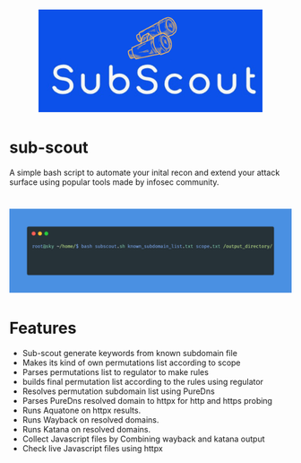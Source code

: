 <h1 align="center">
  <img src="https://github.com/0xAkashsky/sub-scout/raw/main/sub-scout-logo1.png" alt="httpx" width="400px"></a>
  <br>
</h1>

# sub-scout

A simple bash script to automate your inital recon and extend your attack surface using popular tools made by infosec community.

<h1 align="center">
  <img src="https://raw.githubusercontent.com/0xAkashsky/sub-scout/main/carbon.png?token=GHSAT0AAAAAAB43VXHFR3OHH6X7GZQDRBFGY5UIVXQ" alt="httpx" width="700px"></a>
  <br>
</h1>

# Features

 - Sub-scout generate keywords from known subdomain file 
 - Makes its kind of own permutations list according to scope
 - Parses permutations list to regulator to make rules
 - builds final permutation list according to the rules using regulator
 - Resolves permutation subdomain list using PureDns
 - Parses PureDns resolved domain to httpx for http and https probing
 - Runs Aquatone on httpx results.
 - Runs Wayback on resolved domains.
 - Runs Katana on resolved domains.
 - Collect Javascript files by Combining wayback and katana output
 - Check live Javascript files using httpx
